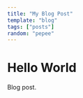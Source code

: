 ```yaml
---
title: "My Blog Post"
template: "blog"
tags: ["posts"]
random: "pepee"
---
```


# Hello World

Blog post.
